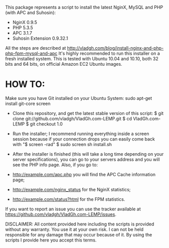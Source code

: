 This package represents a script to install the latest NginX, MySQL and PHP (with APC and Suhosin):

  * NginX 0.9.5
  * PHP 5.3.5
  * APC 3.1.7
  * Suhosin Extension 0.9.32.1

All the steps are described at http://vladgh.com/blog/install-nginx-and-php-php-fpm-mysql-and-apc
It's highly recommended to run this installer on a fresh installed system.
This is tested with Ubuntu 10.04 and 10.10, both 32 bits and 64 bits, on official Amazon EC2 Ubuntu images.

# HOW TO:

Make sure you have Git installed on your Ubuntu System:
    sudo apt-get install git-core screen

- Clone this repository, and get the latest stable version of this script:
$ git clone git://github.com/vladgh/VladGh.com-LEMP.git
$ cd VladGh.com-LEMP
$ git checkout 1.0

- Run the installer; I recommend running everything inside a screen session because if your connection drops you can easily come back with "$ screen -rad"
$ sudo screen sh install.sh

- After the installer is finished (this will take a long time depending on your server specifications), you can go to your servers address and you will see the PHP info page.
Also, if you go to:
- http://example.com/apc.php you will find the APC Cache information page;
- http://example.com/nginx_status for the NginX statistics;
- http://example.com/status?html for the FPM statistics. 

If you want to report an issue you can use the tracker available at https://github.com/vladgh/VladGh.com-LEMP/issues.

DISCLAIMER:
All content provided here including the scripts is provided without any warranty. You use it at your own risk. I can not be held responsible for any damage that may occur because of it. By using the scripts I provide here you accept this terms.
